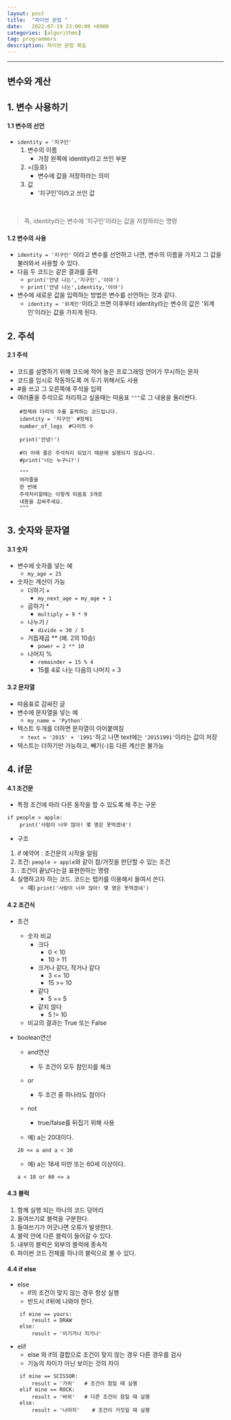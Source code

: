 ```yaml
---
layout: post
title:  "파이썬 문법 "
date:   2022-07-19 23:00:00 +0900
categories: [algorithms]
tag: programmers
description: 파이썬 문법 복습
---
```


---
## 변수와 계산

## 1. 변수 사용하기
#### 1.1 변수의 선언

- `identity = '지구인'`
    1. 변수의 이름
        - 가장 왼쪽에 identity라고 쓰인 부분
    2. =(등호)
        - 변수에 값을 저장하라는 의미
    3. 값
        - '지구인'이라고 쓰인 값

<br>

> 즉, identity라는 변수에 '지구인'이라는 값을 저장하라는 명령

#### 1.2 변수의 사용
- `identity = '지구인'` 이라고 변수를 선언하고 나면, 변수의 이름을 가지고 그 값을 불러와서 사용할 수 있다.
- 다음 두 코드는 같은 결과를 출력
    - `print('안녕 나는','지구인','이야')`
    - `print('안녕 나는',identity,'이야')`
- 변수에 새로운 값을 입력하는 방법은 변수를 선언하는 것과 같다.
    - `identity = '외계인'`이라고 쓰면 이후부터 identity라는 변수의 값은 '외계인'이라는 값을 가지게 된다.

## 2. 주석
#### 2.1 주석

- 코드를 설명하기 위해 코드에 적어 놓은 프로그래밍 언어가 무시하는 문자
- 코드를 임시로 작동하도록 꺼 두기 위해서도 사용
- #을 쓰고 그 오른쪽에 주석을 입력
- 여러줄을 주석으로 처리하고 싶을때는 따옴표 `"""`로 그 내용을 둘러싼다.

```
    #정체와 다리의 수를 출력하는 코드입니다.
    identity = '지구인' #정체1
    number_of_legs  #다리의 수

    print('안녕!')

    #이 아래 줄은 주석처리 되었기 때문에 실행되지 않습니다.
    #print('너는 누구니?')

    """
    여러줄을
    한 번에
    주석처리할때는 이렇게 따옴표 3개로 
    내용을 감싸주세요.
    """
```

## 3. 숫자와 문자열
#### 3.1 숫자
- 변수에 숫자를 넣는 예
    - `my_age = 25`
- 숫자는 계산이 가능
    - 더하기 +
        - `my_next_age = my_age + 1`
    - 곱하기 *
        - `multiply = 9 * 9`
    - 나누기 /
        - `divide = 30 / 5`
    - 거듭제곱 ** (예. 2의 10승)
        - `power = 2 ** 10`
    - 나머지 %
        - `remainder = 15 % 4`
        - 15를 4로 나눈 다음의 나머지 = 3

#### 3.2 문자열

- 따옴표로 감싸진 글
- 변수에 문자열을 넣는 예
    - `my_name = 'Python'`
- 텍스트 두개를 더하면 문자열이 이어붙여짐
    - `text = '2015' + '1991'`하고 나면 text에는 `'20151991'`이라는 값이 저장
- 텍스트는 더하기만 가능하고, 빼기(-)등 다른 계산은 불가능

## 4. if문
#### 4.1 조건문

- 특정 조건에 따라 다른 동작을 할 수 있도록 해 주는 구문
```
if people > apple:
    print('사람이 너무 많아! 몇 명은 못먹겠네')
```
    
- 구조

1. if 예약어 : 조건문의 시작을 알림
2. 조건: `people > apple`와 같이 참/거짓을 판단할 수 있는 조건
3. : 조건이 끝났다는걸 표현한하는 명령
4. 실행하고자 하는 코드. 코드는 탭키를 이용해서 들여서 쓴다.
     - 예) `print('사람이 너무 많아! 몇 명은 못먹겠네')`

#### 4.2 조건식

- 조건
    - 숫자 비교
        - 크다
            - 0 < 10
            - 10 > 11
        - 크거나 같다, 작거나 같다
            - 3 <= 10
            - 15 >= 10
        - 같다
            - 5 == 5
        - 같지 않다
            - 5 != 10
    - 비교의 결과는 True 또는 False

- boolean연산
    - and연산
        - 두 조건이 모두 참인지를 체크
    - or
        - 두 조건 중 하나라도 참이다
    - not
        - true/false를 뒤집기 위해 사용

    - 예) a는 20대이다.
    ```
    20 <= a and a < 30
    ```

    - 예) a는 18세 미만 또는 60세 이상이다.
    ```
    a < 18 or 60 <= a
    ```
    
#### 4.3 블럭

1. 함께 실행 되는 하나의 코드 덩어리
2. 들여쓰기로 블럭을 구분한다.
3. 들여쓰기가 어긋나면 오류가 발생한다.
4. 블럭 안에 다른 블럭이 들어갈 수 있다.
5. 내부의 블럭은 외부의 블럭에 종속적
6. 파이썬 코드 전체를 하나의 블럭으로 볼 수 있다.

#### 4.4 if else
- else
    - if의 조건이 맞지 않는 경우 항상 실행
    - 반드시 if뒤에 나와야 한다.
```
    if mine == yours:
        result = DRAW
    else:
        result = '이기거나 지거나'
```

- elif
    - else 와 if의 결합으로 조건이 맞지 않는 경우 다른 경우를 검사
    - 기능의 차이가 아닌 보이는 것의 차이
```
    if mine == SCISSOR:
        result = '가위'   # 조건이 참일 때 실행
    elif mine == ROCK:
        result = '바위'   # 다른 조건이 참일 때 실행
    else:
        result = '나머지'    # 조건이 거짓일 때 실행
```
